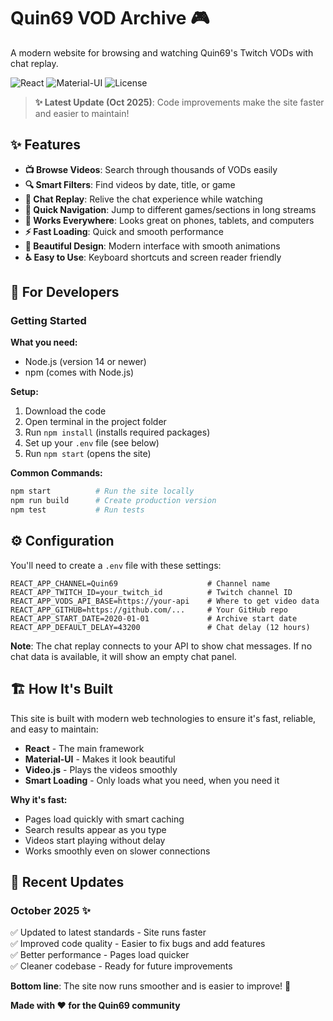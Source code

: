 # Quin69 VOD Archive 🎮

A modern website for browsing and watching Quin69's Twitch VODs with chat replay.

![React](https://img.shields.io/badge/React-19.0.0-blue)
![Material-UI](https://img.shields.io/badge/Material--UI-6.2.0-blue)
![License](https://img.shields.io/badge/license-MIT-green)

> **✨ Latest Update (Oct 2025)**: Code improvements make the site faster and easier to maintain!

## ✨ Features

- **📺 Browse Videos**: Search through thousands of VODs easily
- **🔍 Smart Filters**: Find videos by date, title, or game
- **💬 Chat Replay**: Relive the chat experience while watching
- **🎯 Quick Navigation**: Jump to different games/sections in long streams
- **📱 Works Everywhere**: Looks great on phones, tablets, and computers
- **⚡ Fast Loading**: Quick and smooth performance
- **🎨 Beautiful Design**: Modern interface with smooth animations
- **♿ Easy to Use**: Keyboard shortcuts and screen reader friendly

## 🚀 For Developers

### Getting Started

**What you need:**
- Node.js (version 14 or newer)
- npm (comes with Node.js)

**Setup:**
1. Download the code
2. Open terminal in the project folder
3. Run `npm install` (installs required packages)
4. Set up your `.env` file (see below)
5. Run `npm start` (opens the site)

**Common Commands:**
```bash
npm start          # Run the site locally
npm run build      # Create production version
npm test           # Run tests
```

## ⚙️ Configuration

You'll need to create a `.env` file with these settings:

```env
REACT_APP_CHANNEL=Quin69                    # Channel name
REACT_APP_TWITCH_ID=your_twitch_id          # Twitch channel ID
REACT_APP_VODS_API_BASE=https://your-api    # Where to get video data
REACT_APP_GITHUB=https://github.com/...     # Your GitHub repo
REACT_APP_START_DATE=2020-01-01             # Archive start date
REACT_APP_DEFAULT_DELAY=43200               # Chat delay (12 hours)
```

**Note**: The chat replay connects to your API to show chat messages. If no chat data is available, it will show an empty chat panel.

## 🏗️ How It's Built

This site is built with modern web technologies to ensure it's fast, reliable, and easy to maintain:

- **React** - The main framework
- **Material-UI** - Makes it look beautiful
- **Video.js** - Plays the videos smoothly
- **Smart Loading** - Only loads what you need, when you need it

**Why it's fast:**
- Pages load quickly with smart caching
- Search results appear as you type
- Videos start playing without delay
- Works smoothly even on slower connections

## 🎯 Recent Updates

### October 2025 ✨

✅ Updated to latest standards - Site runs faster  
✅ Improved code quality - Easier to fix bugs and add features  
✅ Better performance - Pages load quicker  
✅ Cleaner codebase - Ready for future improvements  

**Bottom line**: The site now runs smoother and is easier to improve! 🚀

**Made with ❤️ for the Quin69 community**